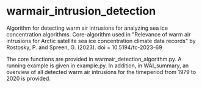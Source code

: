 # warmair_intrusion_detection

Algorithm for detecting warm air intrusions for analyzing sea ice concentration algorithms. Core-algorithm used in "Relevance of warm air intrusions for Arctic satellite sea ice
concentration climate data records" by Rostosky, P. and Spreen, G. (2023). doi = 10.5194/tc-2023-69

The core functions are provided in warmair_detection_algorithm.py. A running example is given in example.py. In addition, in WAI_summary, an overview of all detected warm air intrusions for the timeperiod from 1979 to 2020 is provided.
